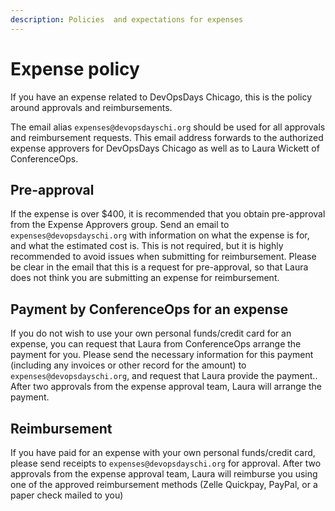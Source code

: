 ```yaml
---
description: Policies  and expectations for expenses
---
```


# Expense policy

If you have an expense related to DevOpsDays Chicago, this is the policy around approvals and reimbursements.

The email alias `expenses@devopsdayschi.org` should be used for all approvals and reimbursement requests. This email address forwards to the authorized expense approvers for DevOpsDays Chicago as well as to Laura Wickett of ConferenceOps.

## Pre-approval

If the expense is over $400, it is recommended that you obtain pre-approval from the Expense Approvers group. Send an email to `expenses@devopsdayschi.org` with information on what the expense is for, and what the estimated cost is. This is not required, but it is highly recommended to avoid issues when submitting for reimbursement. Please be clear in the email that this is a request for pre-approval, so that Laura does not think you are submitting an expense for reimbursement.

## Payment by ConferenceOps for an expense

If you do not wish to use your own personal funds/credit card for an expense, you can request that Laura from ConferenceOps arrange the payment for you. Please send the necessary information for this payment (including any invoices or other record for the amount) to `expenses@devopsdayschi.org`, and request that Laura provide the payment.. After two approvals from the expense approval team, Laura will arrange the payment.

## Reimbursement

If you have paid for an expense with your own personal funds/credit card, please send receipts to `expenses@devopsdayschi.org` for approval. After two approvals from the expense approval team, Laura will reimburse you using one of the approved reimbursement methods (Zelle Quickpay, PayPal, or a paper check mailed to you)
